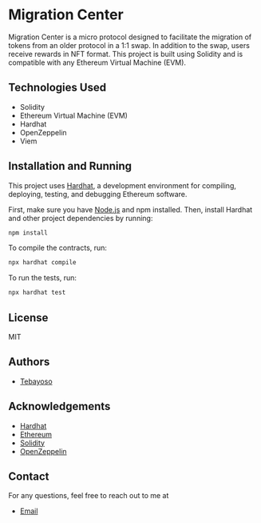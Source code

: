 # Migration Center

Migration Center is a micro protocol designed to facilitate the migration of tokens from an older protocol in a 1:1 swap. In addition to the swap, users receive rewards in NFT format. This project is built using Solidity and is compatible with any Ethereum Virtual Machine (EVM).

## Technologies Used

- Solidity
- Ethereum Virtual Machine (EVM)
- Hardhat
- OpenZeppelin
- Viem


## Installation and Running

This project uses [Hardhat](https://hardhat.org/), a development environment for compiling, deploying, testing, and debugging Ethereum software.

First, make sure you have [Node.js](https://nodejs.org/) and npm installed. Then, install Hardhat and other project dependencies by running:

```bash
npm install
```

To compile the contracts, run:

```bash
npx hardhat compile
```

To run the tests, run:

```bash
npx hardhat test
```

## License
MIT

## Authors
- [Tebayoso](https://github.com/tebayoso)

## Acknowledgements
- [Hardhat](https://hardhat.org/)
- [Ethereum](https://ethereum.org/en/)
- [Solidity](https://docs.soliditylang.org/)
- [OpenZeppelin](https://openzeppelin.com/)

## Contact
For any questions, feel free to reach out to me at
- [Email](mailto:security@pox.me)
